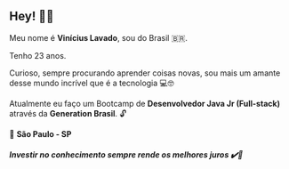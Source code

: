 ## Hey! ✋🏽

Meu nome é **Vinícius Lavado**, sou do Brasil 🇧🇷.

Tenho 23 anos.

Curioso, sempre procurando aprender coisas novas, sou mais um amante desse mundo incrível que é a tecnologia 💻🤓

Atualmente eu faço um Bootcamp de **Desenvolvedor Java Jr (Full-stack)** através da **Generation Brasil**. 🔓


📍 **São Paulo - SP**


##### Investir no conhecimento sempre rende os melhores juros  ✔️🧠
